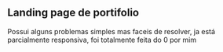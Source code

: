 ## Landing page de portifolio
Possui alguns problemas simples mas faceis de resolver, ja está parcialmente responsiva, foi totalmente feita do 0 por mim
